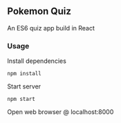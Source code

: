 ## Pokemon Quiz

An ES6 quiz app build in React

### Usage

Install dependencies

```
npm install
```

Start server

```
npm start
```

Open web browser @ localhost:8000
